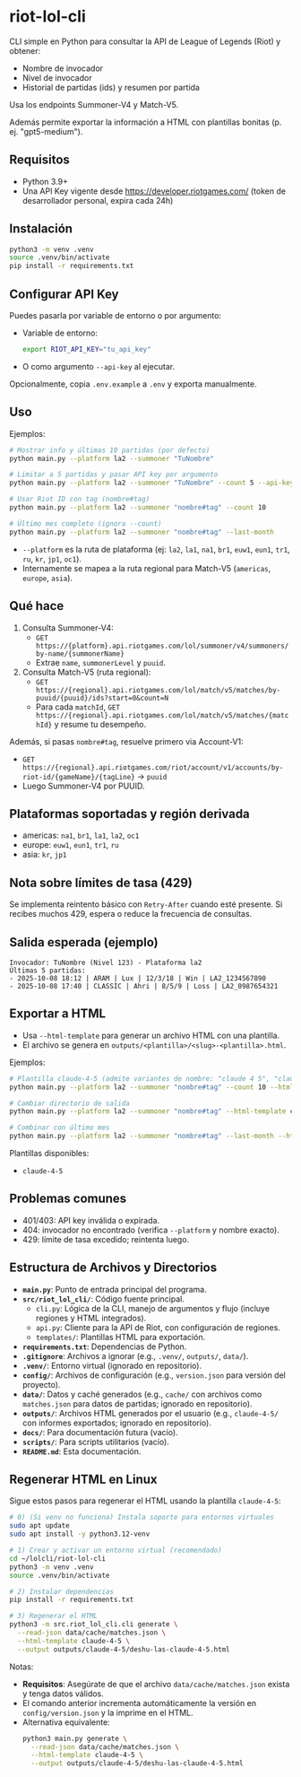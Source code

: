 # riot-lol-cli

CLI simple en Python para consultar la API de League of Legends (Riot) y obtener:

- Nombre de invocador
- Nivel de invocador
- Historial de partidas (ids) y resumen por partida

Usa los endpoints Summoner-V4 y Match-V5.

Además permite exportar la información a HTML con plantillas bonitas (p. ej. "gpt5-medium").

## Requisitos
- Python 3.9+
- Una API Key vigente desde https://developer.riotgames.com/ (token de desarrollador personal, expira cada 24h)

## Instalación
```bash
python3 -m venv .venv
source .venv/bin/activate
pip install -r requirements.txt
```

## Configurar API Key
Puedes pasarla por variable de entorno o por argumento:

- Variable de entorno:
  ```bash
  export RIOT_API_KEY="tu_api_key"
  ```
- O como argumento `--api-key` al ejecutar.

Opcionalmente, copia `.env.example` a `.env` y exporta manualmente.

## Uso
Ejemplos:
```bash
# Mostrar info y últimas 10 partidas (por defecto)
python main.py --platform la2 --summoner "TuNombre"

# Limitar a 5 partidas y pasar API key por argumento
python main.py --platform la2 --summoner "TuNombre" --count 5 --api-key "$RIOT_API_KEY"

# Usar Riot ID con tag (nombre#tag)
python main.py --platform la2 --summoner "nombre#tag" --count 10

# Último mes completo (ignora --count)
python main.py --platform la2 --summoner "nombre#tag" --last-month
```

- `--platform` es la ruta de plataforma (ej: `la2`, `la1`, `na1`, `br1`, `euw1`, `eun1`, `tr1`, `ru`, `kr`, `jp1`, `oc1`).
- Internamente se mapea a la ruta regional para Match-V5 (`americas`, `europe`, `asia`).

## Qué hace
1. Consulta Summoner-V4:
   - `GET https://{platform}.api.riotgames.com/lol/summoner/v4/summoners/by-name/{summonerName}`
   - Extrae `name`, `summonerLevel` y `puuid`.
2. Consulta Match-V5 (ruta regional):
   - `GET https://{regional}.api.riotgames.com/lol/match/v5/matches/by-puuid/{puuid}/ids?start=0&count=N`
   - Para cada `matchId`, `GET https://{regional}.api.riotgames.com/lol/match/v5/matches/{matchId}` y resume tu desempeño.

Además, si pasas `nombre#tag`, resuelve primero via Account-V1:
- `GET https://{regional}.api.riotgames.com/riot/account/v1/accounts/by-riot-id/{gameName}/{tagLine}` → `puuid`
- Luego Summoner-V4 por PUUID.

## Plataformas soportadas y región derivada
- americas: `na1`, `br1`, `la1`, `la2`, `oc1`
- europe: `euw1`, `eun1`, `tr1`, `ru`
- asia: `kr`, `jp1`

## Nota sobre límites de tasa (429)
Se implementa reintento básico con `Retry-After` cuando esté presente. Si recibes muchos 429, espera o reduce la frecuencia de consultas.

## Salida esperada (ejemplo)
```
Invocador: TuNombre (Nivel 123) - Plataforma la2
Últimas 5 partidas:
- 2025-10-08 18:12 | ARAM | Lux | 12/3/18 | Win | LA2_1234567890
- 2025-10-08 17:40 | CLASSIC | Ahri | 8/5/9 | Loss | LA2_0987654321
```

## Exportar a HTML
- Usa `--html-template` para generar un archivo HTML con una plantilla.
- El archivo se genera en `outputs/<plantilla>/<slug>-<plantilla>.html`.

Ejemplos:
```bash
# Plantilla claude-4-5 (admite variantes de nombre: "claude 4 5", "claude-4-5")
python main.py --platform la2 --summoner "nombre#tag" --count 10 --html-template "claude 4 5"

# Cambiar directorio de salida
python main.py --platform la2 --summoner "nombre#tag" --html-template claude-4-5 --out-dir export

# Combinar con último mes
python main.py --platform la2 --summoner "nombre#tag" --last-month --html-template claude-4-5
```

Plantillas disponibles:
- `claude-4-5`

## Problemas comunes
- 401/403: API key inválida o expirada.
- 404: invocador no encontrado (verifica `--platform` y nombre exacto).
- 429: límite de tasa excedido; reintenta luego.

## Estructura de Archivos y Directorios
- **`main.py`**: Punto de entrada principal del programa.
- **`src/riot_lol_cli/`**: Código fuente principal.
  - `cli.py`: Lógica de la CLI, manejo de argumentos y flujo (incluye regiones y HTML integrados).
  - `api.py`: Cliente para la API de Riot, con configuración de regiones.
  - `templates/`: Plantillas HTML para exportación.
- **`requirements.txt`**: Dependencias de Python.
- **`.gitignore`**: Archivos a ignorar (e.g., `.venv/`, `outputs/`, `data/`).
- **`.venv/`**: Entorno virtual (ignorado en repositorio).
- **`config/`**: Archivos de configuración (e.g., `version.json` para versión del proyecto).
- **`data/`**: Datos y caché generados (e.g., `cache/` con archivos como `matches.json` para datos de partidas; ignorado en repositorio).
- **`outputs/`**: Archivos HTML generados por el usuario (e.g., `claude-4-5/` con informes exportados; ignorado en repositorio).
- **`docs/`**: Para documentación futura (vacío).
- **`scripts/`**: Para scripts utilitarios (vacío).
- **`README.md`**: Esta documentación.

## Regenerar HTML en Linux

Sigue estos pasos para regenerar el HTML usando la plantilla `claude-4-5`:

```bash
# 0) (Si venv no funciona) Instala soporte para entornos virtuales
sudo apt update
sudo apt install -y python3.12-venv

# 1) Crear y activar un entorno virtual (recomendado)
cd ~/lolcli/riot-lol-cli
python3 -m venv .venv
source .venv/bin/activate

# 2) Instalar dependencias
pip install -r requirements.txt

# 3) Regenerar el HTML
python3 -m src.riot_lol_cli.cli generate \
  --read-json data/cache/matches.json \
  --html-template claude-4-5 \
  --output outputs/claude-4-5/deshu-las-claude-4-5.html
```

Notas:
- **Requisitos**: Asegúrate de que el archivo `data/cache/matches.json` exista y tenga datos válidos.
- El comando anterior incrementa automáticamente la versión en `config/version.json` y la imprime en el HTML.
- Alternativa equivalente:
  ```bash
  python3 main.py generate \
    --read-json data/cache/matches.json \
    --html-template claude-4-5 \
    --output outputs/claude-4-5/deshu-las-claude-4-5.html
  ```
